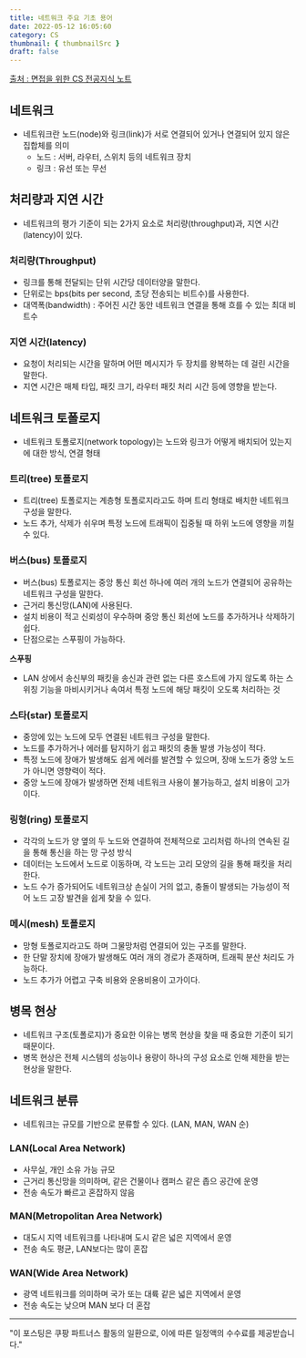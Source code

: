 ```yaml
---
title: 네트워크 주요 기초 용어
date: 2022-05-12 16:05:60
category: CS
thumbnail: { thumbnailSrc }
draft: false
---
```


<a href="https://link.coupang.com/a/m6aF5" target="_blank" referrerpolicy="unsafe-url">
출처 : 면접을 위한 CS 전공지식 노트
</a>

## 네트워크

- 네트워크란 노드(node)와 링크(link)가 서로 연결되어 있거나 연결되어 있지 않은 집합체를 의미
  - 노드 : 서버, 라우터, 스위치 등의 네트워크 장치
  - 링크 : 유선 또는 무선

## 처리량과 지연 시간

- 네트워크의 평가 기준이 되는 2가지 요소로 처리량(throughput)과, 지연 시간(latency)이 있다.

### 처리량(Throughput)

- 링크를 통해 전달되는 단위 시간당 데이터양을 말한다.
- 단위로는 bps(bits per second, 초당 전송되는 비트수)를 사용한다.
- 대역폭(bandwidth) : 주어진 시간 동안 네트워크 연결을 통해 흐를 수 있는 최대 비트수

### 지연 시간(latency)

- 요청이 처리되는 시간을 말하며 어떤 메시지가 두 장치를 왕복하는 데 걸린 시간을 말한다.
- 지연 시간은 매체 타입, 패킷 크기, 라우터 패킷 처리 시간 등에 영향을 받는다.

## 네트워크 토폴로지

- 네트워크 토폴로지(network topology)는 노드와 링크가 어떻게 배치되어 있는지에 대한 방식, 연결 형태

### 트리(tree) 토폴로지

- 트리(tree) 토폴로지는 계층형 토폴로지라고도 하며 트리 형태로 배치한 네트워크 구성을 말한다.
- 노드 추가, 삭제가 쉬우며 특정 노드에 트래픽이 집중될 때 하위 노드에 영향을 끼칠 수 있다.

### 버스(bus) 토폴로지

- 버스(bus) 토폴로지는 중앙 통신 회선 하나에 여러 개의 노드가 연결되어 공유하는 네트워크 구성을 말한다.
- 근거리 통신망(LAN)에 사용된다.
- 설치 비용이 적고 신뢰성이 우수하며 중앙 통신 회선에 노드를 추가하거나 삭제하기 쉽다.
- 단점으로는 스푸핑이 가능하다.

**스푸핑**

- LAN 상에서 송신부의 패킷을 송신과 관련 없는 다른 호스트에 가지 않도록 하는 스위칭 기능을 마비시키거나 속여서 특정 노드에 해당 패킷이 오도록 처리하는 것

### 스타(star) 토폴로지

- 중앙에 있는 노드에 모두 연결된 네트워크 구성을 말한다.
- 노드를 추가하거나 에러를 탐지하기 쉽고 패킷의 충돌 발생 가능성이 적다.
- 특정 노드에 장애가 발생해도 쉽게 에러를 발견할 수 있으며, 장애 노드가 중앙 노드가 아니면 영향력이 적다.
- 중앙 노드에 장애가 발생하면 전체 네트워크 사용이 불가능하고, 설치 비용이 고가이다.

### 링형(ring) 토폴로지

- 각각의 노드가 양 옆의 두 노드와 연결하여 전체적으로 고리처럼 하나의 연속된 길을 통해 통신을 하는 망 구성 방식
- 데이터는 노드에서 노드로 이동하며, 각 노드는 고리 모양의 길을 통해 패킷을 처리한다.
- 노드 수가 증가되어도 네트워크상 손실이 거의 없고, 충돌이 발생되는 가능성이 적어 노드 고장 발견을 쉽게 찾을 수 있다.

### 메시(mesh) 토폴로지

- 망형 토폴로지라고도 하며 그물망처럼 연결되어 있는 구조를 말한다.
- 한 단말 장치에 장애가 발생해도 여러 개의 경로가 존재하며, 트래픽 분산 처리도 가능하다.
- 노드 추가가 어렵고 구축 비용와 운용비용이 고가이다.

## 병목 현상

- 네트워크 구조(토폴로지)가 중요한 이유는 병목 현상을 찾을 때 중요한 기준이 되기 때문이다.
- 병목 현상은 전체 시스템의 성능이나 용량이 하나의 구성 요소로 인해 제한을 받는 현상을 말한다.

## 네트워크 분류

- 네트워크는 규모를 기반으로 분류할 수 있다. (LAN, MAN, WAN 순)

### LAN(Local Area Network)

- 사무실, 개인 소유 가능 규모
- 근거리 통신망을 의미하며, 같은 건물이나 캠퍼스 같은 좁으 공간에 운영
- 전송 속도가 빠르고 혼잡하지 않음

### MAN(Metropolitan Area Network)

- 대도시 지역 네트워크를 나타내며 도시 같은 넓은 지역에서 운영
- 전송 속도 평균, LAN보다는 많이 혼잡

### WAN(Wide Area Network)

- 광역 네트워크를 의미하며 국가 또는 대륙 같은 넓은 지역에서 운영
- 전송 속도는 낮으며 MAN 보다 더 혼잡

---

"이 포스팅은 쿠팡 파트너스 활동의 일환으로, 이에 따른 일정액의 수수료를 제공받습니다."
